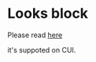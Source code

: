 # Looks block 

Please read [here](https://en.scratch-wiki.info/wiki/Looks_Blocks)

it's suppoted on CUI.
